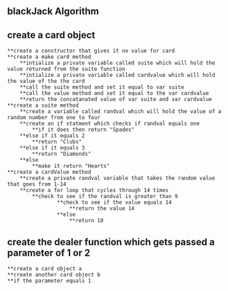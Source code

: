 ## blackJack Algorithm

## create a card object
	**create a constructor that gives it no value for card 
	**create a make card method
		**intialize a private variable called suite which will hold the value returned from the suite function 
		**intialize a private variable called cardvalue which will hold the value of the the card
		**call the suite method and set it equal to var suite
		**call the value method and set it equal to the var cardvalue
		**return the concatanated value of var suite and var cardvalue
	**create a suite method 
		**create a variable called randval which will hold the value of a random number from one to four
		**create an if statment which checks if randval equals one
			**if it does then return "Spades"
		**else if it equals 2
			**return "Clubs"
		**else if it equals 3
			**return "Diamonds"
		**else 
			**make it return "Hearts"
	**create a cardValue method
		**create a private randval variable that takes the random value that goes from 1-14
		**create a for loop that cycles through 14 times
			**check to see if the randval is greater than 9
					**check to see if the value equals 14
						**return the value 14
					**else 
						**return 10
## create the dealer function which gets passed a parameter of 1 or 2
	**create a card object a
	**create another card object b 
	**if the parameter equals 1